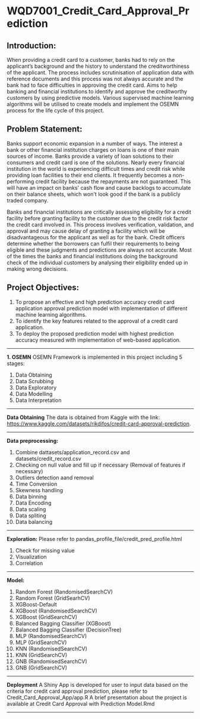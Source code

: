 # WQD7001_Credit_Card_Approval_Prediction

## Introduction: 
When providing a credit card to a customer, banks had to rely on the applicant’s background and the history to understand the creditworthiness of the applicant. The process includes scrutinisation of application data with reference documents and this process was not always accurate and the bank had to face difficulties in approving the credit card.
Aims to help banking and financial institutions to identify and approve the creditworthy customers by using predictive models. 
Various supervised machine learning algorithms will be utilised to create models and implement the OSEMN process for the life cycle of this project. 

## Problem Statement:
Banks support economic expansion in a number of ways. The interest a bank or other financial institution charges on loans is one of their main sources of income. Banks provide a variety of loan solutions to their consumers and credit card is one of the solutions. Nearly every financial institution in the world is experiencing difficult times and credit risk while providing loan facilities to their end clients. It frequently becomes a non-performing credit facility because the repayments are not guaranteed. This will have an impact on banks' cash flow and cause backlogs to accumulate on their balance sheets, which won't look good if the bank is a publicly traded company.

Banks and financial institutions are critically assessing eligibility for a credit facility before granting facility to the customer due to the credit risk factor the credit card involved in. This process involves verification, validation, and approval and may cause delay of granting a facility which will be disadvantageous for the applicant as well as for the bank. Credit officers determine whether the borrowers can fulfil their requirements to being eligible and these judgments and predictions are always not accurate. Most of the times the banks and financial institutions doing the background check of the individual customers by analysing their eligibility ended up in making wrong decisions. 


## Project Objectives:
1. To propose an effective and high prediction accuracy credit card application approval prediction model with implementation of different machine learning algorithms.
2. To identify the key features related to the approval of a credit card application.
3. To deploy the proposed prediction model with highest prediction accuracy measured with implementation of web-based application.
---

**1. OSEMN**
OSEMN Framework is implemented in this project including 5 stages:
1. Data Obtaining
2. Data Scrubbing
3. Data Exploratory
4. Data Modelling
5. Data Interpretation
---

**Data Obtaining**
The data is obtained from Kaggle with the link: https://www.kaggle.com/datasets/rikdifos/credit-card-approval-prediction.

---

**Data preprocessing:**
1. Combine dattasets/application_record.csv and datasets/credit_record.csv
2. Checking on null value and fill up if necessary (Removal of features if necessary)
3. Outliers detection aand removal
4. Time Conversion
5. Skewness handling
6. Data binning
7. Data Encoding
8. Data scaling
9. Data spliting
10. Data balancing

---

**Exploration:**
Please refer to pandas_profile_file/credit_pred_profile.html
1. Check for missing value
2. Visualization
3. Correlation

---

**Model:**
1.  Random Forest (RandomisedSearchCV)
2.	Random Forest (GridSearhCV)
3.	XGBoost-Default
4.	XGBoost (RandomisedSearchCV)
5.	XGBoost (GridSearchCV)
6.	Balanced Bagging Classifier (XGBoost)
7.	Balanced Bagging Classifier (DecisionTree)
8.	MLP (RandomisedSearchCV)
9.	MLP (GridSearchCV)
10.	KNN (RandomisedSearchCV)
11.	KNN (GridSearchCV)
12.	GNB (RandomisedSearchCV)
13.	GNB (GridSearchCV)

---

**Deployment**
A Shiny App is developed for user to input data based on the criteria for credit card approval prediction, please refer to Credit_Card_Approval_App/app.R
A brief presentation about the project is available at Credit Card Approval with Prediction Model.Rmd

---
